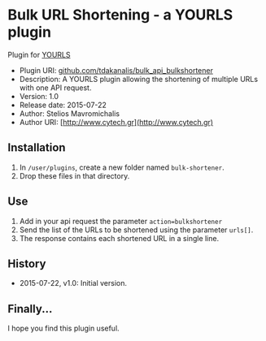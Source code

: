 # Bulk URL Shortening - a YOURLS plugin

Plugin for [YOURLS](http://yourls.org)

* Plugin URI:       [github.com/tdakanalis/bulk_api_bulkshortener](https://github.com/tdakanalis/bulk_api_bulkshortener)
* Description:      A YOURLS plugin allowing the shortening of multiple URLs with one API request.
* Version:          1.0
* Release date:     2015-07-22
* Author:           Stelios Mavromichalis
* Author URI:       [http://www.cytech.gr](http://www.cytech.gr)

## Installation

1. In `/user/plugins`, create a new folder named `bulk-shortener`.
2. Drop these files in that directory.

## Use

1. Add in your api request the parameter `action=bulkshortener`
2. Send the list of the URLs to be shortened using the parameter `urls[]`.
3. The response contains each shortened URL in a single line.

## History

* 2015-07-22, v1.0: Initial version.

## Finally...

I hope you find this plugin useful.
